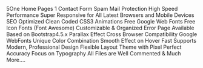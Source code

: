5One Home Pages
1 Contact Form
Spam Mail Protection
High Speed Performance
Super Responsive for All Latest Browsers and Mobile Devices
SEO Optimized
Clean Coded
CSS3 Animations
Free Google Web Fonts
Free Icon Fonts (Font Awesome)
Customizable & Organized
Error Page Available
Based on Bootstrap4.5.x
Parallax Effect
Cross Browser Compatibility
Google WebFonts
Unique Color Combination
Smooth Effect on Hover
Fast Supports
Modern, Professional Design
Flexible Layout
Theme with Pixel Perfect Accuracy
Focus on Typography
All Files are Well Commented
& Much More....